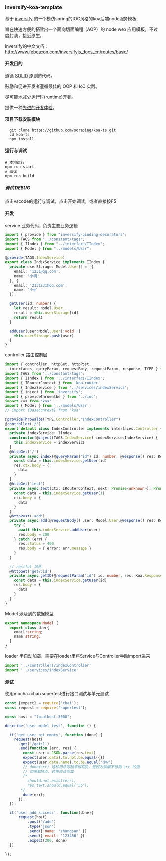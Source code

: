 ### inversify-koa-template

基于 [inversify](https://github.com/inversify/InversifyJS) 的一个模仿spring的IOC风格的koa后端node服务模板

旨在快速方便的搭建出一个面向切面编程（AOP）的 node web 应用模板，不过度封装，接近原生。

inversify的中文文档：http://www.febeacon.com/inversifyjs_docs_cn/routes/basic/

#### 开发目的

遵循 [SOLID](https://www.zhihu.com/question/65856050/answer/302261732) 原则的代码。

鼓励和促进开发者遵循最佳的 OOP 和 IoC 实践。

尽可能地减少运行时(runtime)开销。

提供一种[先进的开发体验](https://github.com/inversify/InversifyJS/blob/master/wiki/ecosystem.md)。



#### 项目下载安装模块

```shell
  git clone https://github.com/soraping/koa-ts.git
  cd koa-ts
  npm install
```



#### 运行与调试

```shell
# 本地运行
npm run start
# 编译
npm run build
```

##### 调试 DEBUG

点击vscode的运行与调试，点击开始调试，或者直接按F5



#### 开发

service 业务代码，负责主要业务逻辑

```typescript
import { provide } from "inversify-binding-decorators";
import TAGS from "../constant/tags";
import { IIndex } from "../interface/IIndex";
import { Model } from "../models/User";

@provide(TAGS.IndexService)
export class IndexService implements IIndex {
  private userStorage: Model.User[] = [{
    email: '1231@qq.com',
    name: '小明'
  }, {
    email: '2131231@qq.com',
    name: '小w'
  }];
  
  getUser(id: number) {
    let result: Model.User
    result = this.userStorage[id]
    return result
  }

  addUser(user:Model.User):void  {
    this.userStorage.push(user)
  }
}
```



controller  路由控制层

```typescript
import { controller, httpGet, httpPost, 
  interfaces, queryParam, requestBody, requestParam, response, TYPE } from 'inversify-koa-utils'
import TAGS from '../constant/tags';
import { IIndex } from '../interface/IIndex';
import { IRouterContext } from 'koa-router'
import { IndexService } from '../services/indexService';
import { inject } from 'inversify';
import { provideThrowalbe } from '../ioc';
import Koa from 'koa'
import { Model } from '../models/User';
// import {BaseContext} from 'koa'

@provideThrowalbe(TYPE.Controller,"IndexController")
@controller('/')
export default class IndexController implements interfaces.Controller {
  private indexService: IIndex
  constructor(@inject(TAGS.IndexService) indexService:IndexService) {
    this.indexService = indexService
  }
  @httpGet('/')
  private async index(@queryParam("id") id: number, @response() res: Koa.Response): Promise<any> {
    const data = this.indexService.getUser(id)
    res.ctx.body = {
      data
    }
  }
  @httpGet('test')
  private async test(ctx: IRouterContext, next: Promise<unknown>): Promise<any> {
    const data = this.indexService.getUser(1)
    ctx.body = {
      data
    }
  }
  @httpPost('add')
  private async add(@requestBody() user: Model.User,@response() res: Koa.Response) {
    try {
      await this.indexService.addUser(user)
      res.body = 200
    } catch (err) {
      res.status = 400
      res.body = { error: err.message }
    }
  }

  // restful 风格
  @httpGet('get/:id')
  private async getID(@requestParam('id') id: number, res: Koa.Response): Promise<any>{
    const data = this.indexService.getUser(id)
    res.body = {
      data
    }
  }
}
```



Model  涉及到的数据模型

```typescript
export namespace Model {
  export class User{
    email:string;
    name:string;
  }
}
```



loader 半自动加载，需要在loader里将Service与Controller手动import进来

```ts
import '../controllers/indexController'
import '../services/indexService'
```



#### 测试

使用mocha+chai+supertest进行接口测试与单元测试

```js
const {expect} = require('chai');
const request = require('supertest');

const host = "localhost:3000";

describe('user model test', function () {

  it('get user not empty', function (done) {
    request(host)
      .get('/get/1')
      .end(function (err, res) {
        const user = JSON.parse(res.text)
        expect(user.data).to.not.be.equal({})
        expect(user.data.name).to.be.equal('小w')
        // done(err) 这种用法写起来很鸡肋，是因为偷懒不想测 err 的值
        // 如果勤快点，这里应该写成
        /*
          should.not.exist(err);
          res.text.should.equal('55');
       */
        done(err);
      });
  });

  it('user add success', function(done){
      request(host)
          .post('/add')
          .type('json')
          .send({ name: 'zhangsan' })
          .send({ email: '123456' })
          .expect(200, done)
  })

});
```

